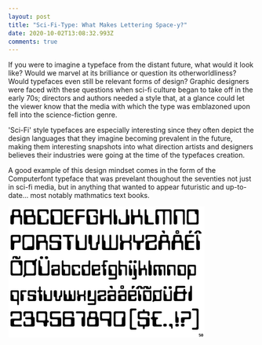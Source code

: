 ```yaml
---
layout: post
title: "Sci-Fi-Type: What Makes Lettering Space-y?"
date: 2020-10-02T13:08:32.993Z
comments: true
---
```

If you were to imagine a typeface from the distant future, what would it look like? Would we marvel at its brilliance or question its otherworldliness? Would typefaces even still be relevant forms of design? Graphic designers were faced with these questions when sci-fi culture began to take off in the early 70s; directors and authors needed a style that, at a glance could let the viewer know that the media with which the type was emblazoned upon fell into the science-fiction genre. 

'Sci-Fi' style typefaces are especially interesting since they often depict the design languages that they imagine becoming prevalent in the future, making them interesting snapshots into what direction artists and designers believes their industries were going at the time of the typefaces creation.

A good example of this design mindset comes in the form of the Computerfont typeface that was prevelant thoughout the seventies not just in sci-fi media, but in anything that wanted to appear futuristic and up-to-date... most notably mathmatics text books. 

![An example of one of the various iterations of Computerfont. ](../uploads/computerfont.png "An example of one of the various iterations of Computerfont. ")